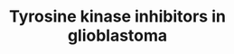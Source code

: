 ---
annotations:
- id: PW:0000754
  parent: drug pathway
  type: Pathway Ontology
  value: drug pathway
- id: DOID:3068
  parent: disease of cellular proliferation
  type: Disease Ontology
  value: glioblastoma
- id: CL:0000125
  parent: animal cell
  type: Cell Type Ontology
  value: glial cell
authors:
- Eweitz
- Egonw
- Sikeda
citedin: ''
communities: []
description: '"Therapeutic tyrosine kinase inhibitors and anti-EGFR monoclonal antibodies
  in glioblastoma anti-EGFR mAbs bind the EGFR extracellular domain, preventing EGFR
  dimerization and subsequent activation. Tyrosine kinase inhibitors (TKIs) target
  the intracellular TK domain, blocking subsequent receptor tyrosine kinase pathways
  (RTKs)" From Figure F3 in [PMC10967338](https://pmc.ncbi.nlm.nih.gov/articles/PMC10967338).  Derived
  from [this figure](https://pfocr.wikipathways.org/figures/PMC10967338__antibodies-13-00025-g003.html).'
last-edited: 2025-08-23
ndex: null
organisms:
- Homo sapiens
redirect_from:
- /index.php/Pathway:WP5494
- /instance/WP5494
- /instance/WP5494_r140429
revision: r140429
schema-jsonld:
- '@context': https://schema.org/
  '@id': https://wikipathways.github.io/pathways/WP5494.html
  '@type': Dataset
  creator:
    '@type': Organization
    name: WikiPathways
  description: '"Therapeutic tyrosine kinase inhibitors and anti-EGFR monoclonal antibodies
    in glioblastoma anti-EGFR mAbs bind the EGFR extracellular domain, preventing
    EGFR dimerization and subsequent activation. Tyrosine kinase inhibitors (TKIs)
    target the intracellular TK domain, blocking subsequent receptor tyrosine kinase
    pathways (RTKs)" From Figure F3 in [PMC10967338](https://pmc.ncbi.nlm.nih.gov/articles/PMC10967338).  Derived
    from [this figure](https://pfocr.wikipathways.org/figures/PMC10967338__antibodies-13-00025-g003.html).'
  keywords:
  - AKT1
  - AKT2
  - AKT3
  - Afatinib
  - BTC
  - Cetuximab
  - Dacomitinib
  - EGF
  - EREG
  - Erlotinib
  - GRB2
  - Gefitinib
  - HRAS
  - JAK1
  - JAK2
  - JAK3
  - KRAS
  - Lapatinib
  - MAP2K1
  - MAP2K2
  - MAP2K3
  - MAP2K4
  - MAP2K5
  - MAP2K6
  - MAP2K7
  - MTOR
  - NRAS
  - Neratinib
  - PDK1
  - PIP2
  - PIP3
  - PTEN
  - Panitumumab
  - RAF1
  - RHEB
  - RPTOR
  - SOS1
  - SOS2
  - STAT3
  - TGFA
  - TSC1
  - TSC2
  - TYK2
  license: CC0
  name: Tyrosine kinase inhibitors in glioblastoma
seo: CreativeWork
title: Tyrosine kinase inhibitors in glioblastoma
wpid: WP5494
---